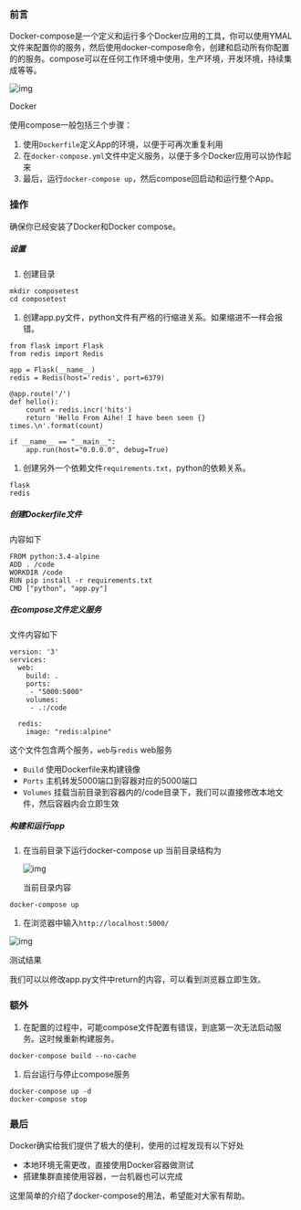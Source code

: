 ### 前言

Docker-compose是一个定义和运行多个Docker应用的工具，你可以使用YMAL文件来配置你的服务，然后使用docker-compose命令，创建和启动所有你配置的的服务。compose可以在任何工作环境中使用，生产环境，开发环境，持续集成等等。



![img](https://upload-images.jianshu.io/upload_images/426671-a5421ee1dfc44a19.png?imageMogr2/auto-orient/strip%7CimageView2/2/w/260/format/webp)

Docker

使用compose一般包括三个步骤：

1. 使用`Dockerfile`定义App的环境，以便于可再次重复利用
2. 在`docker-compose.yml`文件中定义服务，以便于多个Docker应用可以协作起来
3. 最后，运行`docker-compose up`，然后compose回启动和运行整个App。

### 操作

确保你已经安装了Docker和Docker compose。

##### 设置

1. 创建目录

```
mkdir composetest
cd composetest
```

1. 创建app.py文件，python文件有严格的行缩进关系。如果缩进不一样会报错。

```
from flask import Flask
from redis import Redis

app = Flask(__name__)
redis = Redis(host='redis', port=6379)

@app.route('/')
def hello():
    count = redis.incr('hits')
    return 'Hello From Aihe! I have been seen {} times.\n'.format(count)

if __name__ == "__main__":
    app.run(host="0.0.0.0", debug=True)
```

1. 创建另外一个依赖文件`requirements.txt`，python的依赖关系。

```
flask
redis
```

##### 创建Dockerfile文件

内容如下

```
FROM python:3.4-alpine
ADD . /code
WORKDIR /code
RUN pip install -r requirements.txt
CMD ["python", "app.py"]
```

##### 在compose文件定义服务

文件内容如下

```
version: '3'
services:
  web:
    build: .
    ports:
     - "5000:5000"
    volumes:
     - .:/code

  redis:
    image: "redis:alpine"
```

这个文件包含两个服务，`web`与`redis`
web服务

- `Build` 使用Dockerfile来构建镜像
- `Ports` 主机转发5000端口到容器对应的5000端口
- `Volumes` 挂载当前目录到容器内的/code目录下，我们可以直接修改本地文件，然后容器内会立即生效

##### 构建和运行app

1. 在当前目录下运行docker-compose up
   当前目录结构为

   

   ![img](https://upload-images.jianshu.io/upload_images/426671-c2901c5163045011.png?imageMogr2/auto-orient/strip%7CimageView2/2/w/1000/format/webp)

   当前目录内容

```
docker-compose up
```

1. 在浏览器中输入`http://localhost:5000/`







![img](https://upload-images.jianshu.io/upload_images/426671-f1b7ac8e63d1e8d0.png?imageMogr2/auto-orient/strip%7CimageView2/2/w/966/format/webp)

测试结果

我们可以以修改app.py文件中return的内容，可以看到浏览器立即生效。

### 额外

1. 在配置的过程中，可能compose文件配置有错误，到底第一次无法启动服务。这时候重新构建服务。

```
docker-compose build --no-cache
```

1. 后台运行与停止compose服务

```
docker-compose up -d
docker-compose stop
```

### 最后

Docker确实给我们提供了极大的便利，使用的过程发现有以下好处

- 本地环境无需更改，直接使用Docker容器做测试
- 搭建集群直接使用容器，一台机器也可以完成

这里简单的介绍了docker-compose的用法，希望能对大家有帮助。